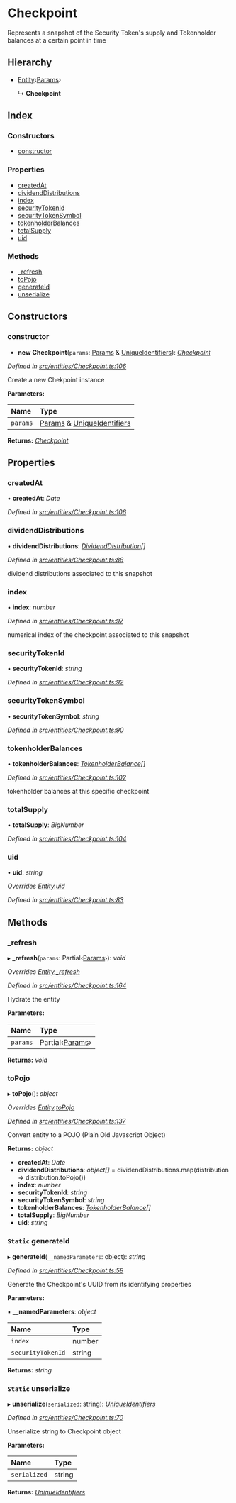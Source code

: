 # Checkpoint

Represents a snapshot of the Security Token's supply and Tokenholder balances at a certain point in time

## Hierarchy

* [Entity]()‹[Params]()›

  ↳ **Checkpoint**

## Index

### Constructors

* [constructor]()

### Properties

* [createdAt]()
* [dividendDistributions]()
* [index]()
* [securityTokenId]()
* [securityTokenSymbol]()
* [tokenholderBalances]()
* [totalSupply]()
* [uid]()

### Methods

* [\_refresh]()
* [toPojo]()
* [generateId]()
* [unserialize]()

## Constructors

### constructor

+ **new Checkpoint**\(`params`: [Params]() & [UniqueIdentifiers]()\): [_Checkpoint_]()

_Defined in_ [_src/entities/Checkpoint.ts:106_](https://github.com/PolymathNetwork/polymath-sdk/blob/550676f/src/entities/Checkpoint.ts#L106)

Create a new Chekpoint instance

**Parameters:**

| Name | Type |
| :--- | :--- |
| `params` | [Params]() & [UniqueIdentifiers]() |

**Returns:** [_Checkpoint_]()

## Properties

### createdAt

• **createdAt**: _Date_

_Defined in_ [_src/entities/Checkpoint.ts:106_](https://github.com/PolymathNetwork/polymath-sdk/blob/550676f/src/entities/Checkpoint.ts#L106)

### dividendDistributions

• **dividendDistributions**: [_DividendDistribution_]()_\[\]_

_Defined in_ [_src/entities/Checkpoint.ts:88_](https://github.com/PolymathNetwork/polymath-sdk/blob/550676f/src/entities/Checkpoint.ts#L88)

dividend distributions associated to this snapshot

### index

• **index**: _number_

_Defined in_ [_src/entities/Checkpoint.ts:97_](https://github.com/PolymathNetwork/polymath-sdk/blob/550676f/src/entities/Checkpoint.ts#L97)

numerical index of the checkpoint associated to this snapshot

### securityTokenId

• **securityTokenId**: _string_

_Defined in_ [_src/entities/Checkpoint.ts:92_](https://github.com/PolymathNetwork/polymath-sdk/blob/550676f/src/entities/Checkpoint.ts#L92)

### securityTokenSymbol

• **securityTokenSymbol**: _string_

_Defined in_ [_src/entities/Checkpoint.ts:90_](https://github.com/PolymathNetwork/polymath-sdk/blob/550676f/src/entities/Checkpoint.ts#L90)

### tokenholderBalances

• **tokenholderBalances**: [_TokenholderBalance_]()_\[\]_

_Defined in_ [_src/entities/Checkpoint.ts:102_](https://github.com/PolymathNetwork/polymath-sdk/blob/550676f/src/entities/Checkpoint.ts#L102)

tokenholder balances at this specific checkpoint

### totalSupply

• **totalSupply**: _BigNumber_

_Defined in_ [_src/entities/Checkpoint.ts:104_](https://github.com/PolymathNetwork/polymath-sdk/blob/550676f/src/entities/Checkpoint.ts#L104)

### uid

• **uid**: _string_

_Overrides_ [_Entity_]()_._[_uid_]()

_Defined in_ [_src/entities/Checkpoint.ts:83_](https://github.com/PolymathNetwork/polymath-sdk/blob/550676f/src/entities/Checkpoint.ts#L83)

## Methods

### \_refresh

▸ **\_refresh**\(`params`: Partial‹[Params]()›\): _void_

_Overrides_ [_Entity_]()_._[_\_refresh_]()

_Defined in_ [_src/entities/Checkpoint.ts:164_](https://github.com/PolymathNetwork/polymath-sdk/blob/550676f/src/entities/Checkpoint.ts#L164)

Hydrate the entity

**Parameters:**

| Name | Type |
| :--- | :--- |
| `params` | Partial‹[Params]()› |

**Returns:** _void_

### toPojo

▸ **toPojo**\(\): _object_

_Overrides_ [_Entity_]()_._[_toPojo_]()

_Defined in_ [_src/entities/Checkpoint.ts:137_](https://github.com/PolymathNetwork/polymath-sdk/blob/550676f/src/entities/Checkpoint.ts#L137)

Convert entity to a POJO \(Plain Old Javascript Object\)

**Returns:** _object_

* **createdAt**: _Date_
* **dividendDistributions**: _object\[\]_ = dividendDistributions.map\(distribution =&gt; distribution.toPojo\(\)\)
* **index**: _number_
* **securityTokenId**: _string_
* **securityTokenSymbol**: _string_
* **tokenholderBalances**: [_TokenholderBalance_]()_\[\]_
* **totalSupply**: _BigNumber_
* **uid**: _string_

### `Static` generateId

▸ **generateId**\(`__namedParameters`: object\): _string_

_Defined in_ [_src/entities/Checkpoint.ts:58_](https://github.com/PolymathNetwork/polymath-sdk/blob/550676f/src/entities/Checkpoint.ts#L58)

Generate the Checkpoint's UUID from its identifying properties

**Parameters:**

▪ **\_\_namedParameters**: _object_

| Name | Type |
| :--- | :--- |
| `index` | number |
| `securityTokenId` | string |

**Returns:** _string_

### `Static` unserialize

▸ **unserialize**\(`serialized`: string\): [_UniqueIdentifiers_]()

_Defined in_ [_src/entities/Checkpoint.ts:70_](https://github.com/PolymathNetwork/polymath-sdk/blob/550676f/src/entities/Checkpoint.ts#L70)

Unserialize string to Checkpoint object

**Parameters:**

| Name | Type |
| :--- | :--- |
| `serialized` | string |

**Returns:** [_UniqueIdentifiers_]()


